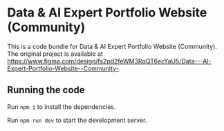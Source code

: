 
  # Data & AI Expert Portfolio Website (Community)

  This is a code bundle for Data & AI Expert Portfolio Website (Community). The original project is available at https://www.figma.com/design/fs2pd2feWM3RqQT6ecYaU5/Data---AI-Expert-Portfolio-Website--Community-.

  ## Running the code

  Run `npm i` to install the dependencies.

  Run `npm run dev` to start the development server.
  